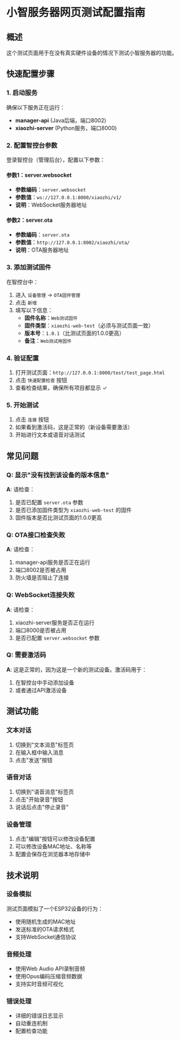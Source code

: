 # 小智服务器网页测试配置指南

## 概述
这个测试页面用于在没有真实硬件设备的情况下测试小智服务器的功能。

## 快速配置步骤

### 1. 启动服务
确保以下服务正在运行：
- **manager-api** (Java后端，端口8002)
- **xiaozhi-server** (Python服务，端口8000)

### 2. 配置智控台参数

登录智控台（管理后台），配置以下参数：

#### 参数1：server.websocket
- **参数编码**：`server.websocket`
- **参数值**：`ws://127.0.0.1:8000/xiaozhi/v1/`
- **说明**：WebSocket服务器地址

#### 参数2：server.ota
- **参数编码**：`server.ota`
- **参数值**：`http://127.0.0.1:8002/xiaozhi/ota/`
- **说明**：OTA服务器地址

### 3. 添加测试固件

在智控台中：
1. 进入 `设备管理` → `OTA固件管理`
2. 点击 `新增`
3. 填写以下信息：
   - **固件名称**：`Web测试固件`
   - **固件类型**：`xiaozhi-web-test`（必须与测试页面一致）
   - **版本号**：`1.0.1`（比测试页面的1.0.0更高）
   - **备注**：`Web测试用固件`

### 4. 验证配置

1. 打开测试页面：`http://127.0.0.1:8000/test/test_page.html`
2. 点击 `快速配置检查` 按钮
3. 查看检查结果，确保所有项目都显示 ✓

### 5. 开始测试

1. 点击 `连接` 按钮
2. 如果看到激活码，这是正常的（新设备需要激活）
3. 开始进行文本或语音对话测试

## 常见问题

### Q: 显示"没有找到该设备的版本信息"
**A**: 请检查：
1. 是否已配置 `server.ota` 参数
2. 是否已添加固件类型为 `xiaozhi-web-test` 的固件
3. 固件版本是否比测试页面的1.0.0更高

### Q: OTA接口检查失败
**A**: 请检查：
1. manager-api服务是否正在运行
2. 端口8002是否被占用
3. 防火墙是否阻止了连接

### Q: WebSocket连接失败
**A**: 请检查：
1. xiaozhi-server服务是否正在运行
2. 端口8000是否被占用
3. 是否已配置 `server.websocket` 参数

### Q: 需要激活码
**A**: 这是正常的，因为这是一个新的测试设备。激活码用于：
1. 在智控台中手动添加设备
2. 或者通过API激活设备

## 测试功能

### 文本对话
1. 切换到"文本消息"标签页
2. 在输入框中输入消息
3. 点击"发送"按钮

### 语音对话
1. 切换到"语音消息"标签页
2. 点击"开始录音"按钮
3. 说话后点击"停止录音"

### 设备管理
1. 点击"编辑"按钮可以修改设备配置
2. 可以修改设备MAC地址、名称等
3. 配置会保存在浏览器本地存储中

## 技术说明

### 设备模拟
测试页面模拟了一个ESP32设备的行为：
- 使用随机生成的MAC地址
- 发送标准的OTA请求格式
- 支持WebSocket通信协议

### 音频处理
- 使用Web Audio API录制音频
- 使用Opus编码压缩音频数据
- 支持实时音频可视化

### 错误处理
- 详细的错误日志显示
- 自动重连机制
- 配置检查功能
